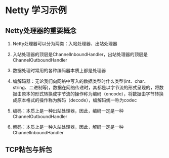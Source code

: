 # Netty 学习示例

##

## Netty处理器的重要概念

1. Netty处理器可以分为两类：入站处理器、出站处理器


2. 入站处理器的顶层是ChannelInboundHandler，出站处理器的顶层是ChannelOutboundHandler


3. 数据处理时常用的各种编码器本质上都是处理器


4. 编解码器：无论我们向网络中写入的数据类型时什么类型(int、char、string、二进制等)，数据在网络传递时，其都是以字节流的形式呈现的，将数据由原本的形式转换成字节流的操作称为编码（encode），将数据由字节转换成原本格式的操作称为解码（decode），编解码统一称为codec


5. 编码：本质上是一种出站处理器，因此，编码一定是一种ChannelOutboundHandler


6. 解码：本质上是一种入站处理器，因此，解码一定是一种ChannelInboundHandler

## TCP粘包与拆包
